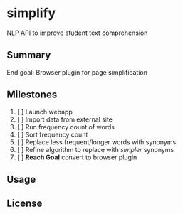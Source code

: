 # simplify

NLP API to improve student text comprehension

## Summary

End goal: Browser plugin for page simplification

## Milestones

1. [ ] Launch webapp
2. [ ] Import data from external site
3. [ ] Run frequency count of words
4. [ ] Sort frequency count
5. [ ] Replace less frequent/longer words with synonyms
6. [ ] Refine algorithm to replace with *simpler* synonyms
7. [ ] **Reach Goal** convert to browser plugin

## Usage

## License
